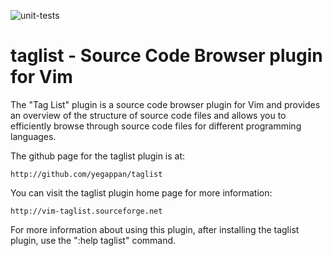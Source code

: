 ![unit-tests](https://github.com/yegappan/taglist/workflows/unit-tests/badge.svg?branch=master)

# taglist - Source Code Browser plugin for Vim

The "Tag List" plugin is a source code browser plugin for Vim and 
provides an overview of the structure of source code files and allows 
you to efficiently browse through source code files for different 
programming languages.

The github page for the taglist plugin is at:

    http://github.com/yegappan/taglist

You can visit the taglist plugin home page for more information:

    http://vim-taglist.sourceforge.net

For more information about using this plugin, after installing the
taglist plugin, use the ":help taglist" command.
